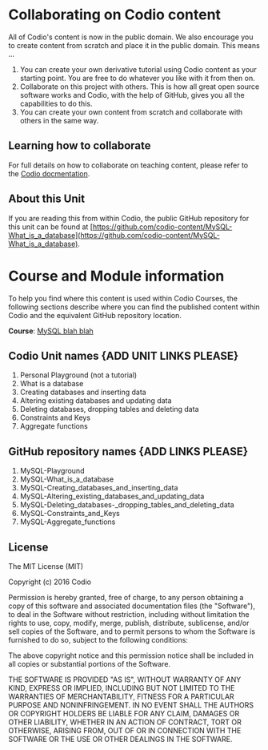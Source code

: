 # Collaborating on Codio content
All of Codio's content is now in the public domain. We also encourage you to create content from scratch and place it in the public domain. This means ...

1. You can create your own derivative tutorial using Codio content as your starting point. You are free to do whatever you like with it from then on. 
2. Collaborate on this project with others. This is how all great open source software works and Codio, with the help of GitHub, gives you all the capabilities to do this.
3. You can create your own content from scratch and collaborate with others in the same way.

## Learning how to collaborate
For full details on how to collaborate on teaching content, please refer to the [Codio docmentation](https://codio.com/docs/content/authoring/collaboration).

## About this Unit
If you are reading this from within Codio, the public GitHub repository for this unit can be found at [https://github.com/codio-content/MySQL-What_is_a_database](https://github.com/codio-content/MySQL-What_is_a_database).

# Course and Module information
To help you find where this content is used within Codio Courses, the following sections describe where you can find the published content within Codio and the equivalent GitHub repository location.

**Course**: [MySQL blah blah]()

## Codio Unit names {ADD UNIT LINKS PLEASE}

1. Personal Playground (not a tutorial)
1. What is a database
1. Creating databases and inserting data
1. Altering existing databases and updating data
1. Deleting databases, dropping tables and deleting data 
1. Constraints and Keys
1. Aggregate functions 


## GitHub repository names {ADD LINKS PLEASE}

1. MySQL-Playground
1. MySQL-What_is_a_database
1. MySQL-Creating_databases_and_inserting_data
1. MySQL-Altering_existing_databases_and_updating_data
1. MySQL-Deleting_databases-_dropping_tables_and_deleting_data
1. MySQL-Constraints_and_Keys
1. MySQL-Aggregate_functions


## License

The MIT License (MIT)

Copyright (c) 2016 Codio

Permission is hereby granted, free of charge, to any person obtaining a copy of this software and associated documentation files (the "Software"), to deal in the Software without restriction, including without limitation the rights to use, copy, modify, merge, publish, distribute, sublicense, and/or sell copies of the Software, and to permit persons to whom the Software is furnished to do so, subject to the following conditions:

The above copyright notice and this permission notice shall be included in all copies or substantial portions of the Software.

THE SOFTWARE IS PROVIDED "AS IS", WITHOUT WARRANTY OF ANY KIND, EXPRESS OR IMPLIED, INCLUDING BUT NOT LIMITED TO THE WARRANTIES OF MERCHANTABILITY, FITNESS FOR A PARTICULAR PURPOSE AND NONINFRINGEMENT. IN NO EVENT SHALL THE AUTHORS OR COPYRIGHT HOLDERS BE LIABLE FOR ANY CLAIM, DAMAGES OR OTHER LIABILITY, WHETHER IN AN ACTION OF CONTRACT, TORT OR OTHERWISE, ARISING FROM, OUT OF OR IN CONNECTION WITH THE SOFTWARE OR THE USE OR OTHER DEALINGS IN THE SOFTWARE.
